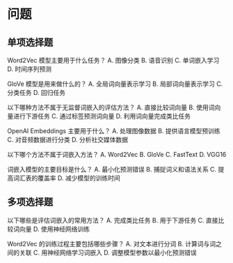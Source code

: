 # 问题

## 单项选择题

Word2Vec 模型主要用于什么任务？
A. 图像分类
B. 语音识别
C. 单词嵌入学习
D. 时间序列预测

GloVe 模型是用来做什么的？
A. 全局词向量表示学习
B. 局部词向量表示学习
C. 分类任务
D. 回归任务

以下哪种方法不属于无监督词嵌入的评估方法？
A. 直接比较词向量
B. 使用词向量进行下游任务
C. 通过标签预测词向量
D. 利用词向量完成类比任务

OpenAI Embeddings 主要用于什么？
A. 处理图像数据
B. 提供语言模型预训练
C. 对音频数据进行分类
D. 分析社交媒体数据

以下哪个方法不属于词嵌入方法？
A. Word2Vec
B. GloVe
C. FastText
D. VGG16

词嵌入模型的主要目标是什么？
A. 最小化预测错误
B. 捕捉词义和语法关系
C. 提高词汇表的覆盖率
D. 减少模型的训练时间

## 多项选择题

以下哪些是评估词嵌入的常用方法？
A. 完成类比任务
B. 用于下游任务
C. 直接比较词向量
D. 使用神经网络训练

Word2Vec 的训练过程主要包括哪些步骤？
A. 对文本进行分词
B. 计算词与词之间的关联
C. 用神经网络学习词嵌入
D. 调整模型参数以最小化预测错误

